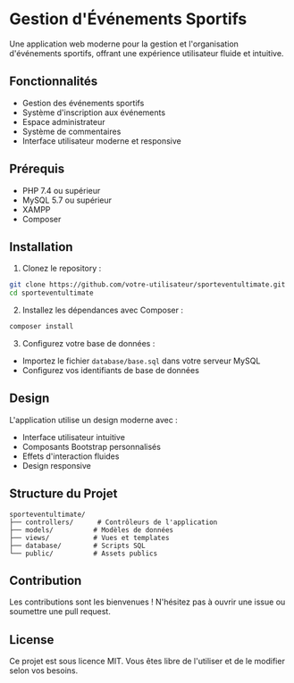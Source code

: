 # Gestion d'Événements Sportifs

Une application web moderne pour la gestion et l'organisation d'événements sportifs, offrant une expérience utilisateur fluide et intuitive.

## Fonctionnalités

- Gestion des événements sportifs
- Système d'inscription aux événements
- Espace administrateur
- Système de commentaires
- Interface utilisateur moderne et responsive

## Prérequis

- PHP 7.4 ou supérieur
- MySQL 5.7 ou supérieur
- XAMPP
- Composer

## Installation

1. Clonez le repository :
```bash
git clone https://github.com/votre-utilisateur/sporteventultimate.git
cd sporteventultimate
```

2. Installez les dépendances avec Composer :
```bash
composer install
```

3. Configurez votre base de données :
- Importez le fichier `database/base.sql` dans votre serveur MySQL
- Configurez vos identifiants de base de données

## Design

L'application utilise un design moderne avec :
- Interface utilisateur intuitive
- Composants Bootstrap personnalisés
- Effets d'interaction fluides
- Design responsive

## Structure du Projet

```
sporteventultimate/
├── controllers/      # Contrôleurs de l'application
├── models/          # Modèles de données
├── views/           # Vues et templates
├── database/        # Scripts SQL
└── public/          # Assets publics
```

## Contribution

Les contributions sont les bienvenues ! N'hésitez pas à ouvrir une issue ou soumettre une pull request.

## License

Ce projet est sous licence MIT. Vous êtes libre de l'utiliser et de le modifier selon vos besoins.
